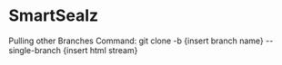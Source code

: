 # SmartSealz
Pulling other Branches Command: 
  git clone -b {insert branch name} --single-branch {insert html stream}
